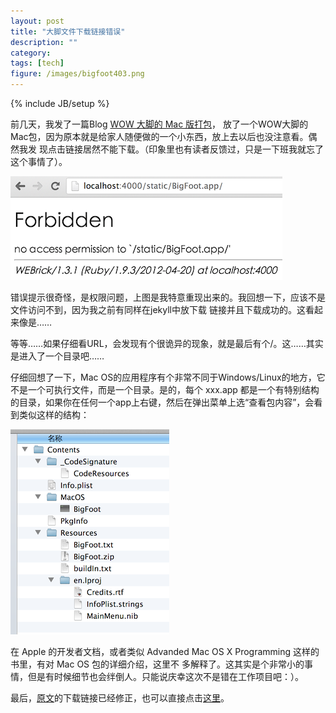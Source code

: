 ```yaml
---
layout: post
title: "大脚文件下载链接错误"
description: ""
category: 
tags: [tech]
figure: /images/bigfoot403.png
---
```

{% include JB/setup %}

前几天，我发了一篇Blog [WOW 大脚的 Mac 版打包](/2013/03/06/wow-bigfoot-mac-os-package)，
放了一个WOW大脚的Mac包，因为原本就是给家人随便做的一个小东西，放上去以后也没注意看。偶然我发
现点击链接居然不能下载。（印象里也有读者反馈过，只是一下班我就忘了这个事情了）。

![Download 403](/images/bigfoot403.png)

错误提示很奇怪，是权限问题，上图是我特意重现出来的。我回想一下，应该不是文件访问不到，因为我之前有同样在jekyll中放下载
链接并且下载成功的。这看起来像是……

等等……如果仔细看URL，会发现有个很诡异的现象，就是最后有个/。这……其实是进入了一个目录吧……

仔细回想了一下，Mac OS的应用程序有个非常不同于Windows/Linux的地方，它不是一个可执行文件，而是一个目录。是的，每个 
xxx.app 都是一个有特别结构的目录，如果你在任何一个app上右键，然后在弹出菜单上选“查看包内容”，会看到类似这样的结构：

![Big Foot Structure](/images/bigfoot_structure.png)

在 Apple 的开发者文档，或者类似 Advanded Mac OS X Programming 这样的书里，有对 Mac OS 包的详细介绍，这里不
多解释了。这其实是个非常小的事情，但是有时候细节也会绊倒人。只能说庆幸这次不是错在工作项目吧：）。

最后，[原文](/2013/03/06/wow-bigfoot-mac-os-package)的下载链接已经修正，也可以直接点击[这里](/static/BigFoot.zip)。